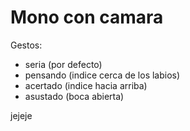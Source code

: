 # Mono con camara

Gestos:
- seria (por defecto)
- pensando (indice cerca de los labios)
- acertado (indice hacia arriba)
- asustado (boca abierta)

jejeje
